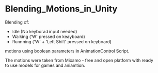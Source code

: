 # Blending_Motions_in_Unity

Blending of:
- Idle (No keyborad input needed)
- Walking ('W' pressed on keayboard)
- Runnning ('W' + 'Left Shift' pressed on keyboard)

motions using boolean parameters in AnimationControl Script.

The motions were taken from Mixamo - free and open platform with ready to use models for games and aniamtion.
